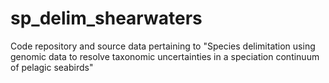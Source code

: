 # sp_delim_shearwaters
Code repository and source data pertaining to "Species delimitation using genomic data to resolve taxonomic uncertainties in a speciation continuum of pelagic seabirds"
